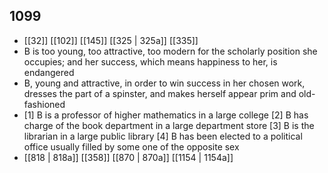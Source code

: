 ## 1099
- [[32]] [[102]] [[145]] [[325 | 325a]] [[335]] 
- B is too young, too attractive, too modern for the scholarly position she occupies; and her success, which means happiness to her, is endangered
- B, young and attractive, in order to win success in her chosen work, dresses the part of a spinster, and makes herself appear prim and old-fashioned
- [1] B is a professor of higher mathematics in a large college [2] B has charge of the book department in a large department store [3] B is the librarian in a large public library [4] B has been elected to a political office usually filled by some one of the opposite sex
- [[818 | 818a]] [[358]] [[870 | 870a]] [[1154 | 1154a]] 

